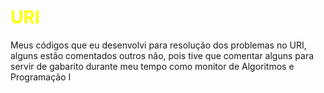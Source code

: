 # <span style="color:yellow">URI</span>
Meus códigos que eu desenvolvi para resolução dos problemas no URI, alguns estão comentados outros não, pois tive que comentar alguns para servir de gabarito durante meu tempo como monitor de Algoritmos e Programação I  

